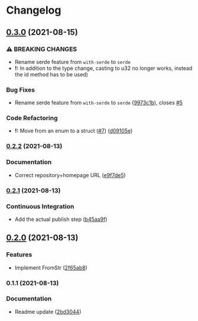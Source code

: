 # Changelog

## [0.3.0](https://www.github.com/jmagnusson/google-taxonomy/compare/v0.2.2...v0.3.0) (2021-08-15)


### ⚠ BREAKING CHANGES

* Rename serde feature from `with-serde` to `serde`
* **!:** In addition to the type change, casting to u32 no longer works, instead the id method has to be used)

### Bug Fixes

* Rename serde feature from `with-serde` to `serde` ([9973c1b](https://www.github.com/jmagnusson/google-taxonomy/commit/9973c1b334673b5781027d5e5f4b837f2742f7a8)), closes [#5](https://www.github.com/jmagnusson/google-taxonomy/issues/5)


### Code Refactoring

* **!:** Move from an enum to a struct ([#7](https://www.github.com/jmagnusson/google-taxonomy/issues/7)) ([d09105e](https://www.github.com/jmagnusson/google-taxonomy/commit/d09105e96bc535b5e32af90676b410475e8e51ee))

### [0.2.2](https://www.github.com/jmagnusson/google-taxonomy/compare/v0.2.1...v0.2.2) (2021-08-13)


### Documentation

* Correct repository+homepage URL ([e9f7de5](https://www.github.com/jmagnusson/google-taxonomy/commit/e9f7de567a79fad9e12b2b319814455bfcc5bd68))

### [0.2.1](https://www.github.com/jmagnusson/google-taxonomy/compare/v0.2.0...v0.2.1) (2021-08-13)


### Continuous Integration

* Add the actual publish step ([b45aa9f](https://www.github.com/jmagnusson/google-taxonomy/commit/b45aa9f520e43f99e6bbc441212a2797f6ba3783))

## [0.2.0](https://www.github.com/jmagnusson/google-taxonomy/compare/v0.1.1...v0.2.0) (2021-08-13)


### Features

* Implement FromStr ([2f65ab8](https://www.github.com/jmagnusson/google-taxonomy/commit/2f65ab8fc4f296d1746cd412388a8a00cbd6ce23))

### 0.1.1 (2021-08-13)


### Documentation

* Readme update ([2bd3044](https://www.github.com/jmagnusson/google-taxonomy/commit/2bd3044f4bbfb1495ad1fe73f551328fc8d2fb95))

